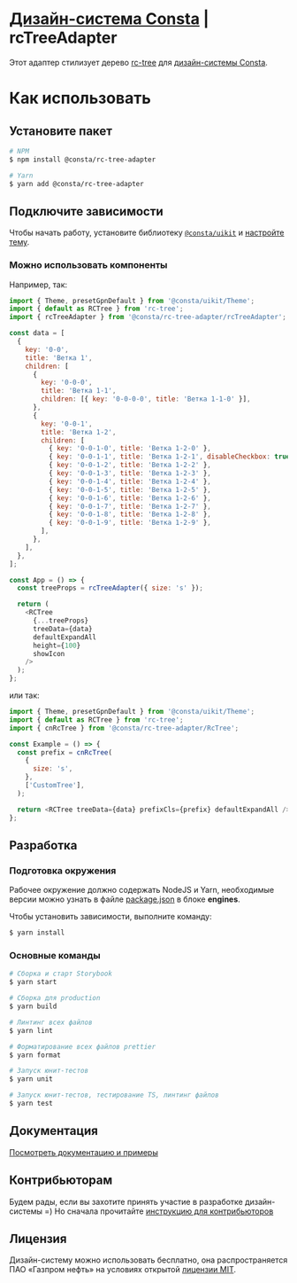 # [Дизайн-система Consta](https://consta.design/) | rcTreeAdapter

Этот адаптер стилизует дерево [rc-tree](https://github.com/react-component/tree) для [дизайн-системы Consta](https://consta.design/).

# Как использовать

## Установите пакет

```sh
# NPM
$ npm install @consta/rc-tree-adapter

# Yarn
$ yarn add @consta/rc-tree-adapter
```

## Подключите зависимости

Чтобы начать работу, установите библиотеку [`@consta/uikit`](https://www.npmjs.com/package/@consta/uikit) и [настройте тему](https://uikit.consta.design/libs/uikit/theme-themeabout).

### Можно использовать компоненты

Например, так:

```js
import { Theme, presetGpnDefault } from '@consta/uikit/Theme';
import { default as RCTree } from 'rc-tree';
import { rcTreeAdapter } from '@consta/rc-tree-adapter/rcTreeAdapter';

const data = [
  {
    key: '0-0',
    title: 'Ветка 1',
    children: [
      {
        key: '0-0-0',
        title: 'Ветка 1-1',
        children: [{ key: '0-0-0-0', title: 'Ветка 1-1-0' }],
      },
      {
        key: '0-0-1',
        title: 'Ветка 1-2',
        children: [
          { key: '0-0-1-0', title: 'Ветка 1-2-0' },
          { key: '0-0-1-1', title: 'Ветка 1-2-1', disableCheckbox: true },
          { key: '0-0-1-2', title: 'Ветка 1-2-2' },
          { key: '0-0-1-3', title: 'Ветка 1-2-3' },
          { key: '0-0-1-4', title: 'Ветка 1-2-4' },
          { key: '0-0-1-5', title: 'Ветка 1-2-5' },
          { key: '0-0-1-6', title: 'Ветка 1-2-6' },
          { key: '0-0-1-7', title: 'Ветка 1-2-7' },
          { key: '0-0-1-8', title: 'Ветка 1-2-8' },
          { key: '0-0-1-9', title: 'Ветка 1-2-9' },
        ],
      },
    ],
  },
];

const App = () => {
  const treeProps = rcTreeAdapter({ size: 's' });

  return (
    <RCTree
      {...treeProps}
      treeData={data}
      defaultExpandAll
      height={100}
      showIcon
    />
  );
};
```

или так:

```js
import { Theme, presetGpnDefault } from '@consta/uikit/Theme';
import { default as RCTree } from 'rc-tree';
import { cnRcTree } from '@consta/rc-tree-adapter/RcTree';

const Example = () => {
  const prefix = cnRcTree(
    {
      size: 's',
    },
    ['CustomTree'],
  );

  return <RCTree treeData={data} prefixCls={prefix} defaultExpandAll />;
};
```

## Разработка

### Подготовка окружения

Рабочее окружение должно содержать NodeJS и Yarn, необходимые версии можно узнать в файле [package.json](./package.json) в блоке **engines**.

Чтобы установить зависимости, выполните команду:

```sh
$ yarn install
```

### Основные команды

```sh
# Сборка и старт Storybook
$ yarn start

# Сборка для production
$ yarn build

# Линтинг всех файлов
$ yarn lint

# Форматирование всех файлов prettier
$ yarn format

# Запуск юнит-тестов
$ yarn unit

# Запуск юнит-тестов, тестирование TS, линтинг файлов
$ yarn test
```

## Документация

[Посмотреть документацию и примеры](https://rc-tree-adapter.consta.design/)

## Контрибьюторам

Будем рады, если вы захотите принять участие в разработке дизайн-системы =) Но сначала прочитайте [инструкцию для контрибьюторов](http://uikit.consta.design/libs/uikit/custom-contribute)

## Лицензия

Дизайн-систему можно использовать бесплатно, она распространяется ПАО «Газпром нефть» на условиях открытой [лицензии MIT](https://consta.design/static/licence_mit.pdf).
